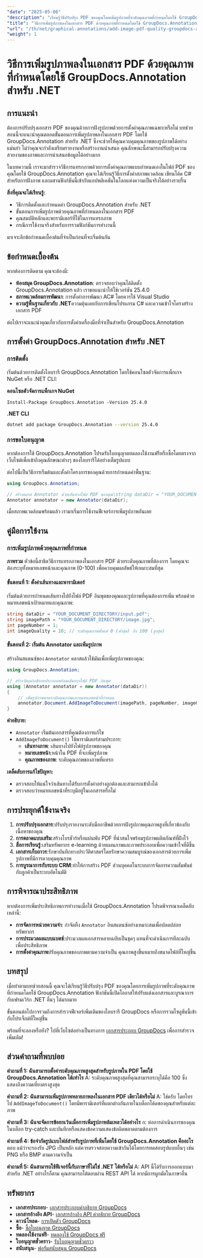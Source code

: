 ```yaml
---
"date": "2025-05-06"
"description": "เรียนรู้วิธีปรับปรุง PDF ของคุณโดยเพิ่มรูปภาพที่ระดับคุณภาพที่กำหนดโดยใช้ GroupDocs.Annotation สำหรับ .NET ปรับปรุงความน่าสนใจของเอกสารและการนำเสนอข้อมูล"
"title": "วิธีการเพิ่มรูปภาพลงในเอกสาร PDF ด้วยคุณภาพที่กำหนดโดยใช้ GroupDocs.Annotation สำหรับ .NET"
"url": "/th/net/graphical-annotations/add-image-pdf-quality-groupdocs-annotation-net/"
"weight": 1
---
```


# วิธีการเพิ่มรูปภาพลงในเอกสาร PDF ด้วยคุณภาพที่กำหนดโดยใช้ GroupDocs.Annotation สำหรับ .NET

## การแนะนำ

ต้องการปรับปรุงเอกสาร PDF ของคุณด้วยการฝังรูปภาพด้วยการตั้งค่าคุณภาพเฉพาะหรือไม่ บทช่วยสอนนี้จะแนะนำคุณตลอดขั้นตอนการเพิ่มรูปภาพลงในเอกสาร PDF โดยใช้ GroupDocs.Annotation สำหรับ .NET ซึ่งจะช่วยให้คุณควบคุมคุณภาพของรูปภาพได้อย่างแม่นยำ ไม่ว่าคุณจะกำลังเตรียมรายงานหรือสร้างงานนำเสนอ คุณลักษณะนี้สามารถปรับปรุงความสวยงามของภาพและการนำเสนอข้อมูลได้อย่างมาก

ในบทความนี้ เราจะมาสำรวจวิธีการแทรกภาพด้วยการตั้งค่าคุณภาพแบบกำหนดเองในไฟล์ PDF ของคุณโดยใช้ GroupDocs.Annotation คุณจะได้เรียนรู้วิธีการตั้งค่าสภาพแวดล้อม เขียนโค้ด C# สำหรับการฝังภาพ และผสานฟังก์ชันนี้เข้ากับแอปพลิเคชันในโลกแห่งความเป็นจริงได้อย่างราบรื่น

**สิ่งที่คุณจะได้เรียนรู้:**
- วิธีการติดตั้งและกำหนดค่า GroupDocs.Annotation สำหรับ .NET
- ขั้นตอนการเพิ่มรูปภาพด้วยคุณภาพที่กำหนดลงในเอกสาร PDF
- คุณสมบัติหลักและพารามิเตอร์ที่ใช้ในการแทรกภาพ
- กรณีการใช้งานจริงสำหรับการรวมฟังก์ชันการทำงานนี้

มาเจาะลึกข้อกำหนดเบื้องต้นที่จำเป็นก่อนที่จะเริ่มต้นกัน

## ข้อกำหนดเบื้องต้น

หากต้องการติดตาม คุณจะต้องมี:
- **ห้องสมุด GroupDocs.Annotation**: ตรวจสอบว่าคุณได้ติดตั้ง GroupDocs.Annotation แล้ว เราขอแนะนำให้ใช้เวอร์ชัน 25.4.0
- **สภาพแวดล้อมการพัฒนา**: การตั้งค่าการพัฒนา AC# โดยควรใช้ Visual Studio
- **ความรู้พื้นฐานเกี่ยวกับ .NET**ความคุ้นเคยกับการเขียนโปรแกรม C# และความเข้าใจโครงสร้างเอกสาร PDF

ต่อไปเราจะแนะนำคุณเกี่ยวกับการตั้งค่าเครื่องมือที่จำเป็นสำหรับ GroupDocs.Annotation

## การตั้งค่า GroupDocs.Annotation สำหรับ .NET

### การติดตั้ง

เริ่มต้นด้วยการติดตั้งไลบรารี GroupDocs.Annotation โดยใช้คอนโซลตัวจัดการแพ็กเกจ NuGet หรือ .NET CLI:

**คอนโซลตัวจัดการแพ็กเกจ NuGet**
```shell
Install-Package GroupDocs.Annotation -Version 25.4.0
```

**\.NET CLI**
```bash
dotnet add package GroupDocs.Annotation --version 25.4.0
```

### การขอใบอนุญาต

หากต้องการใช้ GroupDocs.Annotation โปรดรับใบอนุญาตทดลองใช้งานฟรีหรือซื้อโดยตรงจากเว็บไซต์เพื่อเข้าถึงคุณลักษณะต่างๆ ของไลบรารีได้อย่างเต็มรูปแบบ

ต่อไปนี้เป็นวิธีการเริ่มต้นและตั้งค่าโครงการของคุณด้วยการกำหนดค่าพื้นฐาน:

```csharp
using GroupDocs.Annotation;

// สร้างคลาส Annotator ด้วยเส้นทางไฟล์ PDF ของคุณ\string dataDir = "YOUR_DOCUMENT_DIRECTORY/input.pdf";
Annotator annotator = new Annotator(dataDir);
```

เมื่อสภาพแวดล้อมพร้อมแล้ว เรามาเริ่มการใช้งานฟีเจอร์การเพิ่มรูปภาพกันเลย

## คู่มือการใช้งาน

### การเพิ่มรูปภาพด้วยคุณภาพที่กำหนด

**ภาพรวม**
หัวข้อนี้สาธิตวิธีการแทรกภาพลงในเอกสาร PDF ด้วยระดับคุณภาพที่ต้องการ โดยคุณจะต้องระบุทั้งหมายเลขหน้าและคุณภาพ (0-100) เพื่อควบคุมผลลัพธ์ให้เหมาะสมที่สุด

#### ขั้นตอนที่ 1: ตั้งค่าเส้นทางและพารามิเตอร์
เริ่มต้นด้วยการกำหนดเส้นทางไปยังไฟล์ PDF อินพุตของคุณและรูปภาพที่คุณต้องการเพิ่ม พร้อมด้วยหมายเลขหน้าเป้าหมายและคุณภาพ:

```csharp
string dataDir = "YOUR_DOCUMENT_DIRECTORY/input.pdf";
string imagePath = "YOUR_DOCUMENT_DIRECTORY/image.jpg";
int pageNumber = 1;
int imageQuality = 10; // ระดับคุณภาพตั้งแต่ 0 (ต่ำสุด) ถึง 100 (สูงสุด)
```

#### ขั้นตอนที่ 2: เริ่มต้น Annotator และเพิ่มรูปภาพ
สร้างอินสแตนซ์ของ `Annotator` คลาสแล้วใช้มันเพื่อเพิ่มรูปภาพของคุณ:

```csharp
using GroupDocs.Annotation;

// สร้างวัตถุคำอธิบายประกอบพร้อมเส้นทางไฟล์ PDF อินพุต
using (Annotator annotator = new Annotator(dataDir))
{
    // เพิ่มรูปภาพตามระดับคุณภาพและหมายเลขหน้าที่กำหนด
    annotator.Document.AddImageToDocument(imagePath, pageNumber, imageQuality);
}
```

**คำอธิบาย:**
- `Annotator` เริ่มต้นเอกสารที่คุณต้องการแก้ไข
- `AddImageToDocument()` ใช้พารามิเตอร์สามประการ:
  - **เส้นทางภาพ**: เส้นทางไปยังไฟล์รูปภาพของคุณ
  - **หมายเลขหน้า**:หน้าใน PDF ที่จะเพิ่มรูปภาพ
  - **คุณภาพของภาพ**: ระดับคุณภาพของภาพที่แทรก

**เคล็ดลับการแก้ไขปัญหา:**
- ตรวจสอบให้แน่ใจว่าเส้นทางได้รับการตั้งค่าอย่างถูกต้องและสามารถเข้าถึงได้
- ตรวจสอบว่าหมายเลขหน้าที่ระบุมีอยู่ในเอกสารหรือไม่

## การประยุกต์ใช้งานจริง
1. **การปรับปรุงเอกสาร**:ปรับปรุงรายงานระดับมืออาชีพด้วยการฝังรูปภาพคุณภาพสูงที่เกี่ยวข้องกับเนื้อหาของคุณ
2. **การตลาดแบบเสริม**:สร้างโบรชัวร์หรือแผ่นพับ PDF ที่น่าสนใจพร้อมรูปภาพผลิตภัณฑ์ที่ฝังไว้
3. **สื่อการเรียนรู้**:เสริมทรัพยากร e-learning ด้วยแผนภาพและภาพประกอบเพื่อความเข้าใจที่ดีขึ้น
4. **เอกสารเก็บถาวร**:รักษาบันทึกทางประวัติศาสตร์โดยรักษาความสมบูรณ์ของเอกสารด้วยการเพิ่มรูปภาพที่มีการควบคุมคุณภาพ
5. **การบูรณาการกับระบบ CRM**:ทำให้การสร้าง PDF ส่วนบุคคลในระบบการจัดการความสัมพันธ์กับลูกค้าเป็นระบบอัตโนมัติ

## การพิจารณาประสิทธิภาพ
หากต้องการเพิ่มประสิทธิภาพการทำงานเมื่อใช้ GroupDocs.Annotation โปรดพิจารณาเคล็ดลับเหล่านี้:
- **การจัดการหน่วยความจำ**: กำจัดทิ้ง `Annotator` อินสแตนซ์อย่างเหมาะสมเพื่อปลดปล่อยทรัพยากร
- **การประมวลผลแบบแบตช์**:ประมวลผลเอกสารหลายฉบับเป็นชุดๆ แทนที่จะดำเนินการทีละฉบับเพื่อประสิทธิภาพ
- **การตั้งค่าคุณภาพ**ปรับคุณภาพของภาพตามความจำเป็น คุณภาพสูงขึ้นหมายถึงขนาดไฟล์ที่ใหญ่ขึ้น

## บทสรุป
เมื่อทำตามบทช่วยสอนนี้ คุณจะได้เรียนรู้วิธีปรับปรุง PDF ของคุณโดยการเพิ่มรูปภาพที่ระดับคุณภาพที่กำหนดโดยใช้ GroupDocs.Annotation ฟังก์ชันนี้เปิดโอกาสให้ปรับแต่งเอกสารและบูรณาการกับเฟรมเวิร์ก .NET อื่นๆ ได้มากมาย

ขั้นตอนต่อไปอาจรวมถึงการสำรวจฟีเจอร์เพิ่มเติมของไลบรารี GroupDocs หรือการรวมโซลูชันนี้เข้ากับโปรเจ็กต์ที่ใหญ่ขึ้น

พร้อมที่จะลองหรือยัง? ไปที่เว็บไซต์อย่างเป็นทางการ [เอกสารประกอบ GroupDocs](https://docs.groupdocs.com/annotation/net/) เพื่อการสำรวจเพิ่มเติม!

## ส่วนคำถามที่พบบ่อย
**คำถามที่ 1: ฉันสามารถตั้งค่าระดับคุณภาพสูงสุดสำหรับรูปภาพใน PDF โดยใช้ GroupDocs.Annotation ได้เท่าไร**
A: ระดับคุณภาพสูงสุดที่คุณสามารถระบุได้คือ 100 ซึ่งแสดงถึงความเที่ยงตรงสูงสุด

**คำถามที่ 2: ฉันสามารถเพิ่มรูปภาพหลายภาพลงในเอกสาร PDF เดียวได้หรือไม่**
A: ใช่ครับ โดยโทรไป `AddImageToDocument()` โดยมีพารามิเตอร์ที่แตกต่างกันภายในบล็อกโค้ดของคุณสำหรับแต่ละภาพ

**คำถามที่ 3: ฉันจะจัดการข้อยกเว้นเมื่อการเพิ่มรูปภาพล้มเหลวได้อย่างไร**
ก: ห่อการดำเนินการของคุณในบล็อก try-catch และบันทึกหรือแสดงข้อความแสดงข้อผิดพลาดตามต้องการ

**คำถามที่ 4: ข้อจำกัดรูปแบบไฟล์สำหรับรูปภาพที่เพิ่มโดยใช้ GroupDocs.Annotation คืออะไร**
ตอบ แม้ว่าจะรองรับ JPG เป็นหลัก แต่ควรตรวจสอบความเข้ากันได้โดยการทดสอบรูปแบบอื่นๆ เช่น PNG หรือ BMP ตามความจำเป็น

**คำถามที่ 5: ฉันสามารถใช้ฟีเจอร์นี้กับภาษาที่ไม่ใช่ .NET ได้หรือไม่**
A: API นี้ได้รับการออกแบบมาสำหรับ .NET อย่างไรก็ตาม คุณสามารถโต้ตอบผ่าน REST API ได้ หากมีการผูกมัดในภาษาอื่น

## ทรัพยากร
- **เอกสารประกอบ**- [เอกสารประกอบคำอธิบาย GroupDocs](https://docs.groupdocs.com/annotation/net/)
- **เอกสารอ้างอิง API**- [เอกสารอ้างอิง API คำอธิบาย GroupDocs](https://reference.groupdocs.com/annotation/net/)
- **ดาวน์โหลด**- [การเปิดตัว GroupDocs](https://releases.groupdocs.com/annotation/net/)
- **ซื้อ**- [ซื้อใบอนุญาต GroupDocs](https://purchase.groupdocs.com/buy)
- **ทดลองใช้งานฟรี**- [ทดลองใช้ GroupDocs ฟรี](https://releases.groupdocs.com/annotation/net/)
- **ใบอนุญาตชั่วคราว**- [รับใบอนุญาตชั่วคราว](https://purchase.groupdocs.com/temporary-license/)
- **สนับสนุน**- [ฟอรัมสนับสนุน GroupDocs](https://forum.groupdocs.com/c/annotation/)